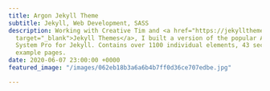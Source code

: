 ```yaml
---
title: Argon Jekyll Theme
subtitle: Jekyll, Web Development, SASS
description: Working with Creative Tim and <a href="https://jekyllthemes.io/theme/argon-jekyll-theme"
  target="_blank">Jekyll Themes</a>, I built a version of the popular Argon Design
  System Pro for Jekyll. Contains over 1100 individual elements, 43 sections and 17
  example pages.
date: 2020-06-07 23:00:00 +0000
featured_image: "/images/062eb18b3a6a6b4b7ff0d36ce707edbe.jpg"

---
```

